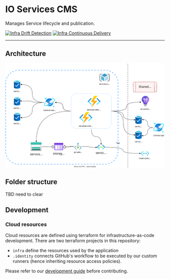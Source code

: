 # IO Services CMS
Manages Service lifecycle and publication.

[![Infra Drift Detection](https://github.com/pagopa/io-services-cms/actions/workflows/infra-drift-detection.yml/badge.svg?branch=master)](https://github.com/pagopa/io-services-cms/actions/workflows/infra-drift-detection.yml)
[![Infra Continuous Delivery](https://github.com/pagopa/io-services-cms/actions/workflows/infra-cd.yml/badge.svg?branch=master)](https://github.com/pagopa/io-services-cms/actions/workflows/infra-cd.yml)

---

## Architecture

![architecture](./docs/infra.drawio.svg)

## Folder structure
TBD need to clear

## Development

### Cloud resources
Cloud resources are defined using terraform for infrastructure-as-code development. There are two terraform projects in this repository:
* `infra` define the resources used by the application
* `.identity` connects GitHub's workflow to be executed by our custom runners (hence inheriting resource access policies). 

Please refer to our [development guide](./docs/terraform-development.md) before contributing.
